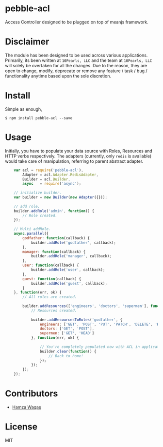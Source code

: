 # pebble-acl
Access Controller designed to be plugged on top of meanjs framework.

# Disclaimer

The module has been designed to be used across various applications. Primarily, its been written at `10Pearls, LLC` and the team at `10Pearls, LLC` will solely be overtaken for all the changes. Due to the reason, they are open to change, modify, deprecate or remove any feature / task / bug / functionality anytime based upon the sole discretion.

# Install

Simple as enough, 

```
$ npm install pebble-acl --save
```

# Usage

Initially, you have to populate your data source with Roles, Resources and HTTP verbs respectively. The adapters (currently, only `redis` is available) would take care of manipulation, referring to parent abstract adapter.

```javascript
    var acl = require('pebble-acl'),
        Adapter = acl.Adapter.RedisAdapter,
        Builder = acl.Builder,
        async   = require('async');
        
    // initialize builder.
    var builder = new Builder(new Adapter({}));
    
    // add role.
    builder.addRole('admin', function() {
        // Role created.
    });
    
    // Multi addRole.
    async.parallel({
        godfather: function(callback) {
            builder.addRole('godfather', callback);
        },
        manager: function(callback) {
            builder.addRole('manager', callback);
        },
        user: function(callback) {
            builder.addRole('user', callback);
        },
        guest: function(callback) {
            builder.addRole('guest', callback);
        }
    }, function(err, ok) {
        // All roles are created.
        
        builder.addResources(['engineers', 'doctors', 'supermen'], function(err, ok) {
            // Resources created.
            
            builder.addResourcesToRoles('godfather', {
                engineers: ['GET', 'POST', 'PUT', 'PATCH', 'DELETE', 'HEAD'],
                doctors: ['GET', 'POST'],
                supermen: ['GET', 'HEAD']
            }, function(err, ok) {
                
                // You're completely populated now with ACL in application. Inorder to reset, do call `reset`.
                builder.clear(function() {
                    // Back to home!
                });
            });
        });
    });
```

# Contributors

- [Hamza Waqas](http://twitter.com/HamzaWaqas)

# License

MIT